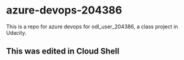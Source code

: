 # azure-devops-204386
This is a repo for azure devops for odl_user_204386, a class project in Udacity.

## This was edited in Cloud Shell
